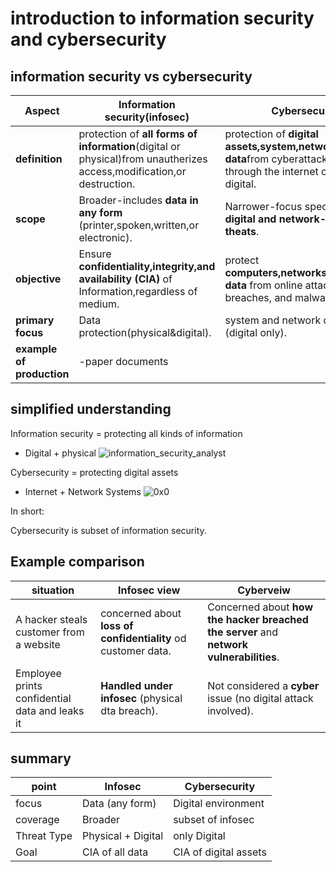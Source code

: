 # introduction to information security and cybersecurity
## information security vs cybersecurity
| **Aspect**                           |**Information security(infosec)**                                                                                   | **Cybersecurity**                                                                                                          |
|------------------------------------  |-------------------------------------------------------                                                             |----------------------------------------------------------------------------------------------------------------------------|
|**definition**                        |protection of **all forms of information**(digital or physical)from unautherizes access,modification,or destruction.|protection of **digital assets,system,network and data**from cyberattacks originating through the internet or cyber digital.|
|**scope**                             |Broader-includes **data in any form** (printer,spoken,written,or electronic).                                       |Narrower-focus specifically on **digital and network-based theats**.                                                        |
|**objective**                         |Ensure **confidentiality,integrity,and availability (CIA)** of Information,regardless of medium.                    |protect **computers,networks,servers,and data** from online attacks, breaches, and malware.                                 |
|**primary focus**                     |Data protection(physical&digital).                                                                                  |system and network defense (digital only).                                                                                  |                                                                  
|**example of production**             |-paper documents                                                                                                    |                                                                                                                            |


## simplified understanding
Information security = protecting all kinds of information
* Digital + physical
![information_security_analyst](https://github.com/user-attachments/assets/912d3756-ee7c-45b9-af11-e54191f5f206)

Cybersecurity = protecting digital assets
* Internet + Network Systems
![0x0](https://github.com/user-attachments/assets/5918691a-9d97-457a-9e34-c75f6c5dbf41)

In short:

Cybersecurity is subset of information security.

## Example comparison
| situation                                    | Infosec view                                                | Cyberveiw                                                                             |
|----------------------------------------------|-------------------------------------------------------------|---------------------------------------------------------------------------------------|
|A hacker steals customer from a website       |concerned about **loss of confidentiality** od customer data.|Concerned about **how the hacker breached the server** and **network vulnerabilities**.|                      
|Employee prints confidential data and leaks it| **Handled under infosec** (physical dta breach).            |Not considered a **cyber** issue (no digital attack involved).                         |
## summary
| point         |Infosec            |Cybersecurity      
|-------------- |-------------------|---------------------|
|focus          |Data (any form)    |Digital environment  |
|coverage       |Broader            |subset of infosec    |
|Threat Type    |Physical + Digital |only Digital         |
|Goal           |CIA of all data    |CIA of digital assets|

